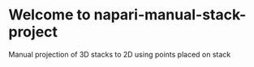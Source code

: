 # Welcome to napari-manual-stack-project

Manual projection of 3D stacks to 2D using points placed on stack
